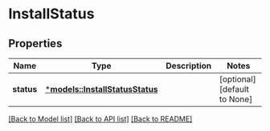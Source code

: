 # InstallStatus

## Properties
Name | Type | Description | Notes
------------ | ------------- | ------------- | -------------
**status** | [***models::InstallStatusStatus**](InstallStatus_status.md) |  | [optional] [default to None]

[[Back to Model list]](../README.md#documentation-for-models) [[Back to API list]](../README.md#documentation-for-api-endpoints) [[Back to README]](../README.md)



